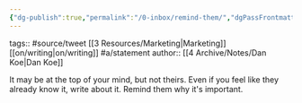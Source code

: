 ```yaml
---
{"dg-publish":true,"permalink":"/0-inbox/remind-them/","dgPassFrontmatter":true}
---
```


tags:: #source/tweet [[3 Resources/Marketing\|Marketing]] [[on/writing\|on/writing]] #a/statement 
author:: [[4 Archive/Notes/Dan Koe\|Dan Koe]]

It may be at the top of your mind, but not theirs. Even if you feel like they already know it, write about it. Remind them why it's important.